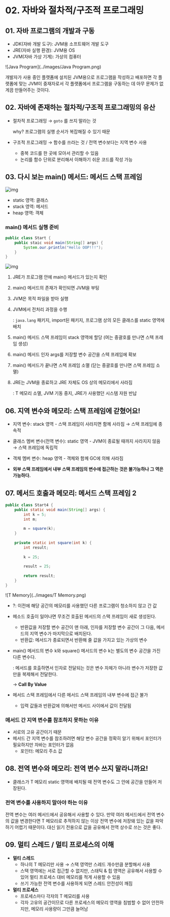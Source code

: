 # 02. 자바와 절차적/구조적 프로그래밍

## 01. 자바 프로그램의 개발과 구동

* JDK(자바 개발 도구): JVM용 소프트웨어 개발 도구
* JRE(자바 실행 환경): JVM용 OS
* JVM(자바 가상 기계): 가상의 컴퓨터

![Java Program](../images/Java Program.png)

개발자가 사용 중인 플랫폼에 설치된 JVM용으로 프로그램을 작성하고 배포하면 각 플랫폼에 맞는 JVM이 중재자로서 각 플랫폼에서 프로그램을 구동하는 데 아무 문제가 없게끔 만들어주는 것이다.





## 02. 자바에 존재하는 절차적/구조적 프로그래밍의 유산

* 절차적 프로그래밍 → `goto` 를 쓰지 말라는 것

  why? 프로그램의 실행 순서가 복잡해질 수 있기 때문

* 구조적 프로그래밍 → 함수를 쓰라는 것 / 전역 변수보다는 지역 변수 사용

  * 중복 코드를 한 곳에 모아서 관리할 수 있음
  * 논리를 함수 단위로 분리해서 이해하기 쉬운 코드를 작성 가능





## 03. 다시 보는 main() 메서드: 메서드 스택 프레임

![img](../images/9988E33359A771AB09)

* static 영역: 클래스
* stack 영역: 메서드
* heap 영역: 객체

### main() 메서드 실행 준비

~~~ java
public class Start {
    public staic void main(String[] args) {
        System.our.println("Hello OOP!!!");
    }
}
~~~

![img](../images/25547C4A5695B9250A)

1. JRE가 프로그램 안에 main() 메서드가 있는지 확인

2. main() 메서드의 존재가 확인되면 JVM을 부팅

3. JVM은 목적 파일을 받아 실행

4. JVM에서 전처리 과정을 수행

   : `java.lang` 패키지, import된 패키지, 프로그램 상의 모든 클래스를 static 영역에 배치

5. main() 메서드 스택 프레임이 stack 영역에 할당 (여는 중괄호를 만나면 스텍 프레임 생성)

6. main() 메서드 인자 args를 저장할 변수 공간을 스텍 프레임에 확보

7. main() 메서드가 끝나면 스택 프레임 소멸 (닫는 중괄호를 만나면 스택 프레임 소멸)

8. JRE는 JVM을 종료하고 JRE 자체도 OS 상의 메모리에서 사라짐

   : T 메모리 소멸, JVM 기동 중지, JRE가 사용했던 시스템 자원 반납





## 06. 지역 변수와 메모리: 스택 프레임에 갇혔어요!

* 지역 변수: stack 영역 - 스택 프레임이 사라지면 함께 사라짐 → 스택 프레임에 종속적
* 클래스 멤버 변수(전역 변수): static 영역 - JVM이 종료될 때까지 사라지지 않음 → 스택 프레임에 독립적
* 객체 멤버 변수: heap 영역 - 객체와 함께 GC에 의해 사라짐

* **외부 스택 프레임에서 내부 스택 프레임의 변수에 접근하는 것은 불가능하나 그 역은 가능하다.**





## 07. 메서드 호출과 메모리: 메서드 스택 프레임 2

~~~ java
public class Start4 {
    public static void main(String[] args) {
        int k = 5;
        int m;
        
        m = square(k);
    }
    
    private static int square(int k) {
        int result;
        
        k = 25;
        
        result = 25;
        
        return result;
    }
}
~~~



![T Memory](../images/T Memory.png)

* ?: 이전에 해당 공간의 메모리를 사용했던 다른 프로그램이 청소하지 않고 간 값

* 메소드 호출이 일어나면 무조건 호출된 메서드의 스택 프레임이 새로 생성된다.

  * 반환값을 저장할 변수 공간이 맨 아래, 인자를 저장할 변수 공간이 그 다음, 메서드의 지역 변수가 마지막으로 배치된다.
  * 반환값: 메서드가 종료되면서 반환해 줄 값을 가지고 있는 가상의 변수

* main() 메서드의 변수 k와 square() 메서드의 변수 k는 별도의 변수 공간을 가진 다른 변수다.

  : 메서드를 호출하면서 인자로 전달되는 것은 변수 자체가 아니라 변수가 저장한 값만을 복제해서 전달한다.

   → **Call By Value**

* 메서드 스택 프레임에서 다른 메서드 스택 프레임의 내부 변수에 접근 불가

  * 입력 값들과 반환값에 의해서만 메서드 사이에서 값이 전달됨



### 메서드 간 지역 변수를 참조하지 못하는 이유

* 서로의 고유 공간이기 때문
* 메서드 간 지역 변수를 참조하려면 해당 변수 공간을 정확히 알기 위해서 포인터가 필요하지만 자바는 포인터가 없음
  * 포인터: 메모리 주소 값





## 08. 전역 변수와 메모리: 전역 변수 쓰지 말라니까요!

* 클래스가 T 메모리 static 영역에 배치될 때 전역 변수도 그 안에 공간을 만들어 저장된다.

### 전역 변수를 사용하지 말아야 하는 이유

전역 변수는 여러 메서드에서 공유해서 사용할 수 있다. 만약 여러 메서드에서 전역 변수의 값을 변경한다면 T 메모리로 추적하지 않는 이상 전역 변수에 저장돼 있는 값을 파악하기 어렵기 때문이다. 대신 읽기 전용으로 값을 공유해서 전역 상수로 쓰는 것은 좋다.





## 09. 멀티 스레드 / 멀티 프로세스의 이해

* **멀티 스레드**
  * 하나의 T 메모리만 사용 → 스택 영역만 스레드 개수만큼 분할해서 사용
  * 스택 영역에는 서로 접근할 수 없지만, 스태틱 & 힙 영역은 공유해서 사용할 수 있어 멀티 프로세스 대비 메모리를 적게 사용할 수 있음
  * 쓰기 가능한 전역 변수를 사용하게 되면 스레드 안전성이 깨짐
* **멀티 프로세스**
  * 프로세스마다 각자의 T 메모리를 사용
  * 각자 고유의 공간이므로 다른 프로세스의 메모리 영역을 침범할 수 없어 안전하지만, 메모리 사용량이 그만큼 늘어남